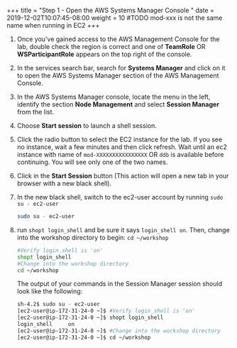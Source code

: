 +++
title = "Step 1 - Open the AWS Systems Manager Console "
date = 2019-12-02T10:07:45-08:00
weight = 10
#TODO mod-xxx is not the same name when running in EC2
+++

1. Once you've gained access to the AWS Management Console for the lab, double check the region is correct and one of **TeamRole** OR **WSParticipantRole** appears on the top right of the console.
1. In the services search bar, search for **Systems Manager** and click on it to open the AWS Systems Manager section of the AWS Management Console.
1. In the AWS Systems Manager console, locate the menu in the left, identify the section **Node Management** and select **Session Manager** from the list.
1. Choose **Start session** to launch a shell session.
1. Click the radio button to select the EC2 instance for the lab. If you see no instance, wait a few minutes and then click refresh. Wait until an ec2 instance with name of `mod-XXXXXXXXXXXXXXXX` OR `ddb` is available before continuing. You will see only one of the two names.
1. Click in the **Start Session** button (This action will open a new tab in your browser with a new black shell).
1. In the new black shell, switch to the ec2-user account by running `sudo su - ec2-user`
   ```bash
   sudo su - ec2-user
   ```
1. run `shopt login_shell` and be sure it says `login_shell on`. Then, change into the workshop directory to begin: `cd ~/workshop`

   ```bash
   #Verify login_shell is 'on'
   shopt login_shell
   #Change into the workshop directory
   cd ~/workshop
   ```

   The output of your commands in the Session Manager session should look like the following:

   ```bash
   sh-4.2$ sudo su - ec2-user
   [ec2-user@ip-172-31-24-0 ~]$ #Verify login_shell is 'on'
   [ec2-user@ip-172-31-24-0 ~]$ shopt login_shell
   login_shell     on
   [ec2-user@ip-172-31-24-0 ~]$ #Change into the workshop directory
   [ec2-user@ip-172-31-24-0 ~]$ cd ~/workshop
   ```
